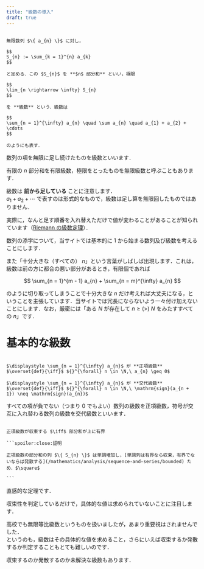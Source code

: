 ```yaml
---
title: "級数の導入"
draft: true
---
```


~~~definition:部分和・級数

無限数列 $\{ a_{n} \}$ に対し，

$$
S_{n} := \sum_{k = 1}^{n} a_{k}
$$

と定める．この $S_{n}$ を **$n$ 部分和** といい，極限

$$
\lim_{n \rightarrow \infty} S_{n}
$$

を **級数** という．級数は

$$
\sum_{n = 1}^{\infty} a_{n} \quad \sum a_{n} \quad a_{1} + a_{2} + \cdots
$$

のようにも表す．

~~~

数列の項を無限に足し続けたものを級数といいます．

有限の $n$ 部分和を有限級数，極限をとったものを無限級数と呼ぶこともあります．

級数は **前から足している** ことに注意します．  
$a_{1} + a_{2} + \cdots$ で表すのは形式的なもので，級数は足し算を無限回したものではありません．

実際に，なんと足す順番を入れ替えただけで値が変わることがあることが知られています（[Riemann の級数定理](/mathematics/analysis/sequence-and-series/absolutely-and-conditionally-convergent)）．

数列の添字について，当サイトでは基本的に $1$ から始まる数列及び級数を考えることにします．

また「十分大きな（すべての） $n$」という言葉がしばしば出現します．これは，級数は前の方に都合の悪い部分があるとき，有限個であれば

$$
\sum_{n = 1}^{m - 1} a_{n} + \sum_{n = m}^{\infty} a_{n}
$$

のように切り取ってしまうことで十分大きな $n$ だけ考えれば大丈夫になる，ということを主張しています．当サイトでは冗長にならないよう一々付け加えないことにします．なお，厳密には「ある $N$ が存在して $n \geq(>) ~ N$ をみたすすべての $n$」です．

# 基本的な級数

~~~definition:正項級数・交代級数

$\displaystyle \sum_{n = 1}^{\infty} a_{n}$ が **正項級数** $\overset{def}{\iff}$ ${}^{\forall} n \in \N,\ a_{n} \geq 0$

$\displaystyle \sum_{n = 1}^{\infty} a_{n}$ が **交代級数** $\overset{def}{\iff}$ ${}^{\forall} n \in \N,\ \mathrm{sign}(a_{n + 1}) \neq \mathrm{sign}(a_{n})$

~~~

すべての項が負でない（つまり $0$ でもよい）数列の級数を正項級数，符号が交互に入れ替わる数列の級数を交代級数といいます．

~~~theorem:正項級数の収束性

正項級数が収束する $\iff$ 部分和が上に有界

```spoiler:close:証明

正項級数の部分和の列 $\{ S_{n} \}$ は単調増加し，[単調列は有界なら収束，有界でないならば発散する](/mathematics/analysis/sequence-and-series/bounded) ため．$\square$

```

~~~

直感的な定理です．

収束性を判定しているだけで，具体的な値は求められていないことに注目します．

高校でも無限等比級数というものを扱いましたが，あまり重要視はされませんでした．  
というのも，級数はその具体的な値を求めること，さらにいえば収束するか発散するか判定することもとても難しいのです．

収束するのか発散するのか未解決な級数もあります．
